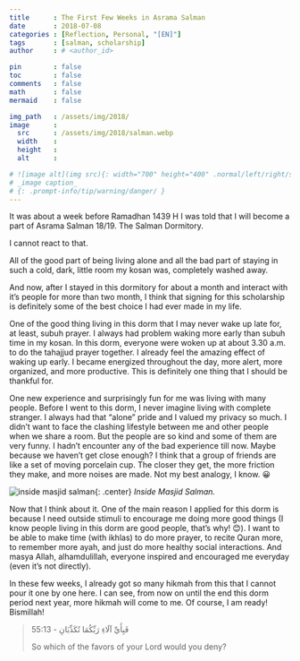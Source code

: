 ```yaml
---
title      : The First Few Weeks in Asrama Salman
date       : 2018-07-08
categories : [Reflection, Personal, "[EN]"]
tags       : [salman, scholarship]
author     : # <author_id>

pin        : false
toc        : false
comments   : false
math       : false
mermaid    : false

img_path   : /assets/img/2018/
image      :
  src      : /assets/img/2018/salman.webp
  width    : 
  height   : 
  alt      : 

# ![image alt](img src){: width="700" height="400" .normal/left/right/shadow}
# _image caption_
# {: .prompt-info/tip/warning/danger/ }
---
```


It was about a week before Ramadhan 1439 H I was told that I will become a part of Asrama Salman 18/19. The Salman Dormitory.

I cannot react to that.

All of the good part of being living alone and all the bad part of staying in such a cold, dark, little room my kosan was, completely washed away.

And now, after I stayed in this dormitory for about a month and interact with it’s people for more than two month, I think that signing for this scholarship is definitely some of the best choice I had ever made in my life.

One of the good thing living in this dorm that I may never wake up late for, at least, subuh prayer. I always had problem waking more early than subuh time in my kosan. In this dorm, everyone were woken up at about 3.30 a.m. to do the tahajjud prayer together. I already feel the amazing effect of waking up early. I became energized throughout the day, more alert, more organized, and more productive. This is definitely one thing that I should be thankful for.

One new experience and surprisingly fun for me was living with many people. Before I went to this dorm, I never imagine living with complete stranger. I always had that “alone” pride and I valued my privacy so much. I didn’t want to face the clashing lifestyle between me and other people when we share a room. But the people are so kind and some of them are very funny. I hadn’t encounter any of the bad experience till now. Maybe because we haven’t get close enough? I think that a group of friends are like a set of moving porcelain cup. The closer they get, the more friction they make, and more noises are made. Not my best analogy, I know. 😀

![inside masjid salman](salman.webp){: .center}
_Inside Masjid Salman._

Now that I think about it. One of the main reason I applied for this dorm is because I need outside stimuli to encourage me doing more good things (I know people living in this dorm are good people, that’s why! 😊). I want to be able to make time (with ikhlas) to do more prayer, to recite Quran more, to remember more ayah, and just do more healthy social interactions. And masya Allah, alhamdulillah, everyone inspired and encouraged me everyday (even it’s not directly).

In these few weeks, I already got so many hikmah from this that I cannot pour it one by one here. I can see, from now on until the end this dorm period next year, more hikmah will come to me. Of course, I am ready! Bismillah!

> فَبِأَيِّ آلَاءِ رَبِّكُمَا تُكَذِّبَانِ - 55:13
> 
> So which of the favors of your Lord would you deny?